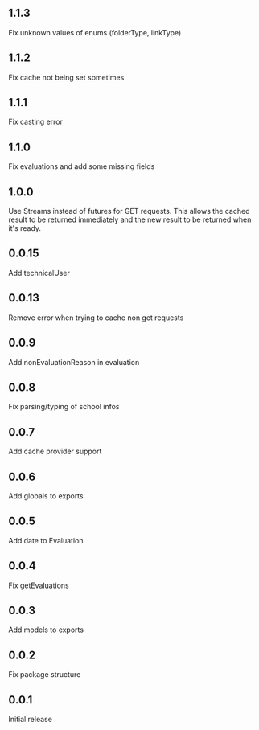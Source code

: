 ## 1.1.3

Fix unknown values of enums (folderType, linkType)

## 1.1.2

Fix cache not being set sometimes

## 1.1.1

Fix casting error

## 1.1.0

Fix evaluations and add some missing fields

## 1.0.0

Use Streams instead of futures for GET requests. This allows the cached result to be returned immediately and the new result to be returned when it's ready.

## 0.0.15

Add technicalUser

## 0.0.13

Remove error when trying to cache non get requests

## 0.0.9

Add nonEvaluationReason in evaluation

## 0.0.8

Fix parsing/typing of school infos

## 0.0.7

Add cache provider support

## 0.0.6

Add globals to exports

## 0.0.5

Add date to Evaluation

## 0.0.4

Fix getEvaluations

## 0.0.3

Add models to exports

## 0.0.2

Fix package structure

## 0.0.1

Initial release
